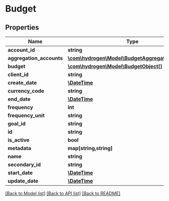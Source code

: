 # Budget

## Properties
Name | Type | Description | Notes
------------ | ------------- | ------------- | -------------
**account_id** | **string** | accountId | [optional] 
**aggregation_accounts** | [**\com\hydrogen\Model\BudgetAggregationAccount[]**](BudgetAggregationAccount.md) |  | [optional] 
**budget** | [**\com\hydrogen\Model\BudgetObject[]**](BudgetObject.md) |  | [optional] 
**client_id** | **string** | clientId | 
**create_date** | [**\DateTime**](\DateTime.md) |  | [optional] 
**currency_code** | **string** | currencyCode | 
**end_date** | [**\DateTime**](\DateTime.md) | endDate | [optional] 
**frequency** | **int** | frequency | [optional] 
**frequency_unit** | **string** | frequencyUnit | 
**goal_id** | **string** | goalId | [optional] 
**id** | **string** |  | [optional] 
**is_active** | **bool** | is_active | [optional] 
**metadata** | **map[string,string]** |  | [optional] 
**name** | **string** | name | 
**secondary_id** | **string** |  | [optional] 
**start_date** | [**\DateTime**](\DateTime.md) | startDate | [optional] 
**update_date** | [**\DateTime**](\DateTime.md) |  | [optional] 

[[Back to Model list]](../README.md#documentation-for-models) [[Back to API list]](../README.md#documentation-for-api-endpoints) [[Back to README]](../README.md)


